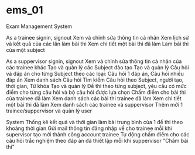# ems_01
Exam Management System

As a trainee
signin, signout
Xem và chỉnh sửa thông tin cá nhân
Xem lịch sử và kết quả của các lần làm bài thi
Xem chi tiết một bài thi đã làm
Làm bài thi của một subject


As a suppervisor
signin, signout
Xem và chỉnh sửa thông tin cá nhân của các trainee khác
Tạo và quản lý các Subject đào tạo
Tạo và quản lý Câu hỏi và đáp án cho từng Subject theo các loại: Câu hỏi 1 đáp án, Câu hỏi nhiều đáp án
Xem danh sách Câu hỏi
Tìm kiếm Câu hỏi theo Subject, người tạo, thời gian, Từ khóa
Tạo và quản lý Đề thi theo từng subject, yêu cầu có mức điểm cho từng câu hỏi và bộ câu hỏi được lựa chọn
Chấm điểm cho bài thi của trainee đã làm
Xem danh sách các bài thi trainee đã làm
Xem chi tiết một bài thi đã làm
Xem danh sách các trainee và suppervisor
Thêm mới 1 trainee/suppervisor và quản lý user

System
Thống kê kết quả và thời gian làm bài trung bình của 1 đề thi theo khoảng thời gian
Gửi mail thông tin đăng nhập về cho trainee mỗi khi supervisor tạo mới thành công account trainee
Tự động chấm điểm cho các câu hỏi trắc nghiệm theo đáp án đã thiết lập mỗi khi suppervisor "Chấm bài thi"
